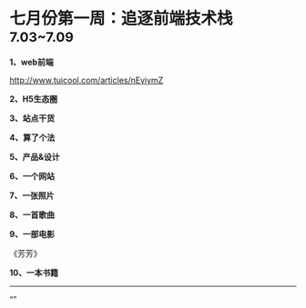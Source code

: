 
# 七月份第一周：追逐前端技术栈 <small>7.03~7.09</small>

__1、web前端__    
    
http://www.tuicool.com/articles/nEviymZ

__2、H5生态圈__      


__3、站点干货__    
      

__4、算了个法__     


__5、产品&设计__        
   

__6、一个网站__



__7、一张照片__   



__8、一首歌曲__  



__9、一部电影__   

《芳芳》 

__10、一本书籍__ 


-------------------

“”

